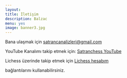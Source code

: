 ```yaml
---
layout:
title: İletişim
description: Balzac
menu: yes
image: banner3.jpg
---
```


Bana ulaşmak için satrancanalizleri@gmail.com

YouTube Kanalımı takip etmek için: [Satranchess YouTube](https://www.youtube.com/satranchess)

Lichess üzerinde takip etmek için [Lichess hesabım](https://lichess.org/@/NaSil)

<!-- chess.com üzerinde takip etmek için [chess.com hesabım](https://www.chess.com/member/ncdogan) -->

bağlantılarını kullanabilirsiniz.
